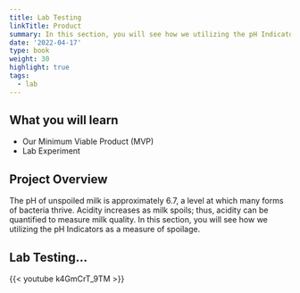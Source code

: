 ```yaml
---
title: Lab Testing
linkTitle: Product
summary: In this section, you will see how we utilizing the pH Indicators as a measure of spoilage.
date: '2022-04-17'
type: book
weight: 30
highlight: true
tags:
  - lab
---
```


## What you will learn

- Our Minimum Viable Product (MVP)
- Lab Experiment

## Project Overview

The pH of unspoiled milk is approximately 6.7, a level at which many forms of bacteria thrive. Acidity increases as milk spoils; thus, acidity can be quantified to measure milk quality. In this section, you will see how we utilizing the pH Indicators as a measure of spoilage.

## Lab Testing...
{{< youtube k4GmCrT_9TM >}}
